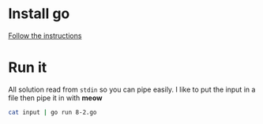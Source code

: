 # Install go
[Follow the instructions](https://go.dev/doc/install)

# Run it
All solution read from `stdin` so you can pipe easily. I like to put the input in a file then pipe it in with **meow**

```bash
cat input | go run 8-2.go
```